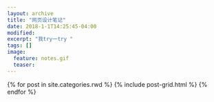 ```yaml
---
layout: archive
title: "网页设计笔记"
date: 2018-1-1T14:25:45-04:00
modified:
excerpt: "我try一try "
tags: []
image: 
  feature: notes.gif
  teaser:
---
```



<div class="tiles">
{% for post in site.categories.rwd %}
  {% include post-grid.html %}
{% endfor %}
</div><!-- /.tiles 把所有categories 有 rwd 的列出来-->
